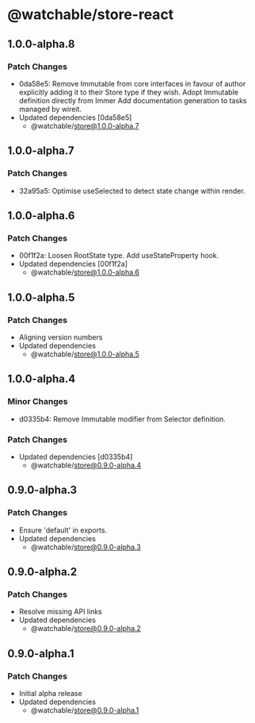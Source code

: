 # @watchable/store-react

## 1.0.0-alpha.8

### Patch Changes

- 0da58e5: Remove Immutable from core interfaces in favour of author explicitly
  adding it to their Store type if they wish. Adopt Immutable definition
  directly from Immer Add documentation generation to tasks managed by wireit.
- Updated dependencies [0da58e5]
  - @watchable/store@1.0.0-alpha.7

## 1.0.0-alpha.7

### Patch Changes

- 32a95a5: Optimise useSelected to detect state change within render.

## 1.0.0-alpha.6

### Patch Changes

- 00f1f2a: Loosen RootState type. Add useStateProperty hook.
- Updated dependencies [00f1f2a]
  - @watchable/store@1.0.0-alpha.6

## 1.0.0-alpha.5

### Patch Changes

- Aligning version numbers
- Updated dependencies
  - @watchable/store@1.0.0-alpha.5

## 1.0.0-alpha.4

### Minor Changes

- d0335b4: Remove Immutable modifier from Selector definition.

### Patch Changes

- Updated dependencies [d0335b4]
  - @watchable/store@0.9.0-alpha.4

## 0.9.0-alpha.3

### Patch Changes

- Ensure 'default' in exports.
- Updated dependencies
  - @watchable/store@0.9.0-alpha.3

## 0.9.0-alpha.2

### Patch Changes

- Resolve missing API links
- Updated dependencies
  - @watchable/store@0.9.0-alpha.2

## 0.9.0-alpha.1

### Patch Changes

- Initial alpha release
- Updated dependencies
  - @watchable/store@0.9.0-alpha.1
